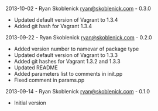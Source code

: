 2013-10-02 - Ryan Skoblenick <ryan@skoblenick.com> - 0.3.0
  * Updated default version of Vagrant to 1.3.4
  * Added git hash for Vagrant 1.3.4

2013-09-22 - Ryan Skoblenick <ryan@skoblenick.com> - 0.2.0
  * Added version number to namevar of package type
  * Updated default version of Vagrant to 1.3.3
  * Added git hashes for Vagrant 1.3.2 and 1.3.3
  * Updated README
  * Added parameters list to comments in init.pp
  * Fixed comment in params.pp

2013-09-14 - Ryan Skoblenick <ryan@skoblenick.com> - 0.1.0
  * Initial version